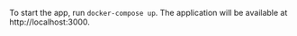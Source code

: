 To start the app, run `docker-compose up`. The application will be available at
http://localhost:3000.
